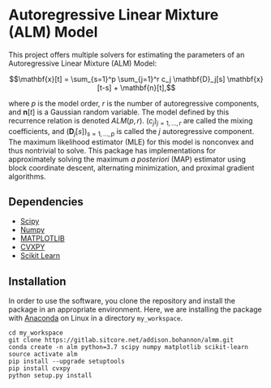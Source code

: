 # Autoregressive Linear Mixture (ALM) Model

This project offers multiple solvers for estimating the parameters of an Autoregressive Linear Mixture (ALM) Model:

```math
\mathbf{x}[t] = \sum_{s=1}^p \sum_{j=1}^r c_j \mathbf{D}_j[s] \mathbf{x}[t-s] + \mathbf{n}[t],
```

where $`p`$ is the model order, $`r`$ is the number of autoregressive components, and $`\mathbf{n}[t]`$ is a Gaussian random variable. 
The model defined by this recurrence relation is denoted $`ALM(p, r)`$. $`\left(c_j\right)_{j=1,\ldots,r}`$ are called the mixing
coefficients, and $`\left(\mathbf{D}_j[s]\right)_{s=1,\ldots,p}`$ is called the $`j`$ autoregressive component. The maximum likelihood 
estimator (MLE) for this model is nonconvex and thus nontrivial to solve. This package has implementations for approximately solving
the maximum *a posteriori* (MAP) estimator using block coordinate descent, alternating minimization, and proximal gradient algorithms.

## Dependencies

- [Scipy](https://www.scipy.org/)
- [Numpy](https://numpy.org/)
- [MATPLOTLIB](https://matplotlib.org/)
- [CVXPY](https://www.cvxpy.org/)
- [Scikit Learn](https://scikit-learn.org/)

## Installation

In order to use the software, you clone the repository and install the package in an appropriate environment. Here, we are installing
the package with [Anaconda](https://www.anaconda.com/) on Linux in a directory `my_workspace`.

```
cd my_workspace
git clone https://gitlab.sitcore.net/addison.bohannon/almm.git
conda create -n alm python=3.7 scipy numpy matplotlib scikit-learn
source activate alm
pip install --upgrade setuptools
pip install cvxpy
python setup.py install
```
